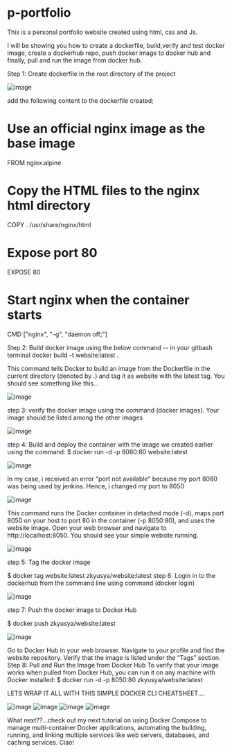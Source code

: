 # p-portfolio
This is a personal portfolio website created using html, css and Js.

I will be showing you how to create a dockerfile, build,verify and test docker image, create a dockerhub repo, push docker image to docker hub and finally, pull and run the image from docker hub.

Step 1: Create dockerfile in the root directory of the project


![image](https://github.com/user-attachments/assets/acca3ae7-5d74-414c-b0da-584554c813cc)


add the following content to the dockerfile created;
# Use an official nginx image as the base image
FROM nginx:alpine
# Copy the HTML files to the nginx html directory
COPY . /usr/share/nginx/html
# Expose port 80
EXPOSE 80
# Start nginx when the container starts
CMD ["nginx", "-g", "daemon off;"]


 Step 2: Build docker image using the below command -- in your gitbash terminal
 docker build -t website:latest . 

 This command tells Docker to build an image from the Dockerfile in the current directory (denoted by .) and tag it as website with the latest tag. You should see something like this...


 
![image](https://github.com/user-attachments/assets/32da4469-a966-4f62-b963-61fa4ac5c0e1)


step 3: verify the docker image using the command (docker images). Your image should be listed among the other images


![image](https://github.com/user-attachments/assets/c0f87b85-c9ee-4b92-82cd-5e28f7ab6622)


step 4: Build and deploy the container with the image we created earlier using the command:
$ docker run -d -p 8080:80 website:latest


![image](https://github.com/user-attachments/assets/078dca70-f1dd-4922-8844-8fb9daabab70)


In my case, i received an error "port not available" because my port 8080 was being used by jenkins. Hence, i changed my port to 8050


![image](https://github.com/user-attachments/assets/b4ff11f4-e5e9-4c27-a6e4-a9898bbbb3ee)


This command runs the Docker container in detached mode (-d), maps port 8050 on your host to port 80 in the container (-p 8050:80), and uses the website image.
Open your web browser and navigate to http://localhost:8050. You should see your simple website running.


![image](https://github.com/user-attachments/assets/735fdb18-e7da-44ed-b259-3dde1deb7092)


step 5: Tag the docker image

$ docker tag website:latest zkyusya/website:latest
step 6: Login in to the dockerhub from the command line using command (docker login)


![image](https://github.com/user-attachments/assets/77cabbeb-5543-4749-8064-6da08a501a41)


step 7: Push the docker image to Docker Hub

$ docker push zkyusya/website:latest


![image](https://github.com/user-attachments/assets/b77da5c7-6313-4ed3-9a0d-a3dcd5797186)


Go to Docker Hub in your web browser.
Navigate to your profile and find the website repository.
Verify that the image is listed under the “Tags” section.
Step 8: Pull and Run the Image from Docker Hub
To verify that your image works when pulled from Docker Hub, you can run it on any machine with Docker installed:
$ docker run -d -p 8050:80 zkyusya/website:latest

LETS WRAP IT ALL WITH THIS SIMPLE DOCKER CLI CHEATSHEET....



![image](https://github.com/user-attachments/assets/beda3d3c-3e11-41eb-b7c2-971403fe3d92)
![image](https://github.com/user-attachments/assets/35cbb9d5-8033-411d-a509-0628a371e4a1)
![image](https://github.com/user-attachments/assets/2eced9e3-81d5-40f7-8c2a-1452568bc7a1)
![image](https://github.com/user-attachments/assets/cd0d1edf-120a-4400-91f6-cd4c5956d6da)

What next??...check out my next tutorial on using Docker Compose to manage multi-container Docker applications, automating the building, running, and linking multiple services like web servers, databases, and caching services.
Ciao!










 

